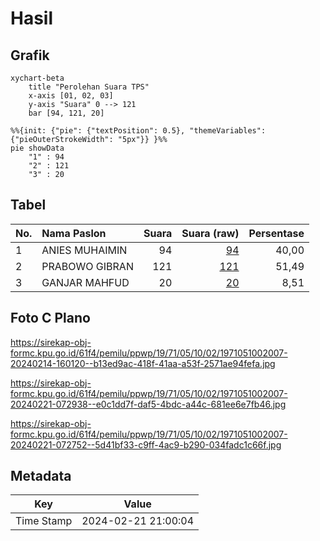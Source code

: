 # Hasil

## Grafik

```mermaid
xychart-beta
    title "Perolehan Suara TPS"
    x-axis [01, 02, 03]
    y-axis "Suara" 0 --> 121
    bar [94, 121, 20]
```

```mermaid
%%{init: {"pie": {"textPosition": 0.5}, "themeVariables": {"pieOuterStrokeWidth": "5px"}} }%%
pie showData
    "1" : 94
    "2" : 121
    "3" : 20
```

## Tabel

| No. | Nama Paslon    | Suara | Suara (raw) | Persentase |
|:--- |:-------------- | -----:| -----------:| ----------:|
| 1   | ANIES MUHAIMIN | 94    | [94][p-1]   | 40,00      |
| 2   | PRABOWO GIBRAN | 121   | [121][p-2]  | 51,49      |
| 3   | GANJAR MAHFUD  | 20    | [20][p-3]   | 8,51       |


[p-1]: https://github.com/gigit-pemilu/pemilu-2024-19-kepulauan-bangka-belitung/blob/main/pilpres/hitung-suara/sub/19-kepulauan-bangka-belitung/sub/71-kota-pangkal-pinang/sub/05-gerunggang/sub/1002-bukit-merapen/sub/007-tps/sub/paslon-1.txt
[p-2]: https://github.com/gigit-pemilu/pemilu-2024-19-kepulauan-bangka-belitung/blob/main/pilpres/hitung-suara/sub/19-kepulauan-bangka-belitung/sub/71-kota-pangkal-pinang/sub/05-gerunggang/sub/1002-bukit-merapen/sub/007-tps/sub/paslon-2.txt
[p-3]: https://github.com/gigit-pemilu/pemilu-2024-19-kepulauan-bangka-belitung/blob/main/pilpres/hitung-suara/sub/19-kepulauan-bangka-belitung/sub/71-kota-pangkal-pinang/sub/05-gerunggang/sub/1002-bukit-merapen/sub/007-tps/sub/paslon-3.txt

## Foto C Plano

https://sirekap-obj-formc.kpu.go.id/61f4/pemilu/ppwp/19/71/05/10/02/1971051002007-20240214-160120--b13ed9ac-418f-41aa-a53f-2571ae94fefa.jpg

https://sirekap-obj-formc.kpu.go.id/61f4/pemilu/ppwp/19/71/05/10/02/1971051002007-20240221-072938--e0c1dd7f-daf5-4bdc-a44c-681ee6e7fb46.jpg

https://sirekap-obj-formc.kpu.go.id/61f4/pemilu/ppwp/19/71/05/10/02/1971051002007-20240221-072752--5d41bf33-c9ff-4ac9-b290-034fadc1c66f.jpg


## Metadata

| Key        | Value               |
| ---------- | ------------------- |
| Time Stamp | 2024-02-21 21:00:04 |



